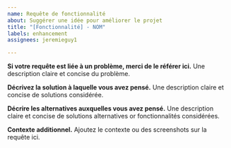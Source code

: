 ```yaml
---
name: Requête de fonctionnalité
about: Suggérer une idée pour améliorer le projet
title: "[Fonctionnalité] - NOM"
labels: enhancement
assignees: jeremieguy1

---
```


**Si votre requête est liée à un problème, merci de le référer ici.**
Une description claire et concise du problème.

**Décrivez la solution à laquelle vous avez pensé.**
Une description claire et concise de solutions considérée.

**Décrire les alternatives auxquelles vous avez pensé.**
Une description claire et concise de solutions alternatives or fonctionnalités considérées.

**Contexte additionnel.**
Ajoutez le contexte ou des screenshots sur la requête ici.
